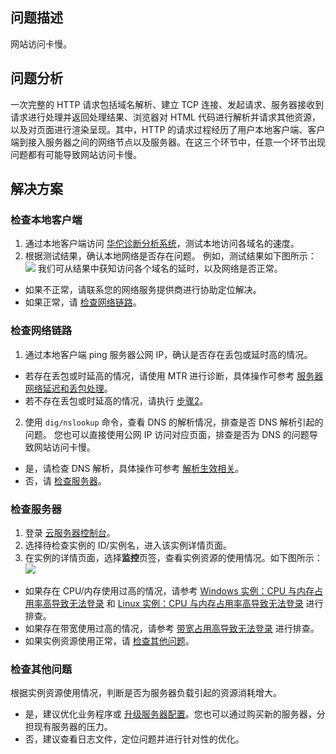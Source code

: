 ## 问题描述

网站访问卡慢。

## 问题分析

一次完整的 HTTP 请求包括域名解析、建立 TCP 连接、发起请求、服务器接收到请求进行处理并返回处理结果、浏览器对 HTML 代码进行解析并请求其他资源，以及对页面进行渲染呈现。其中，HTTP 的请求过程经历了用户本地客户端、客户端到接入服务器之间的网络节点以及服务器。在这三个环节中，任意一个环节出现问题都有可能导致网站访问卡慢。

## 解决方案

### 检查本地客户端
1. 通过本地客户端访问 [华佗诊断分析系统](https://ping.huatuo.qq.com/)，测试本地访问各域名的速度。
2. 根据测试结果，确认本地网络是否存在问题。
例如，测试结果如下图所示：
![](https://main.qcloudimg.com/raw/790d0014297ed58582484c8b742be848.png)
我们可从结果中获知访问各个域名的延时，以及网络是否正常。
 - 如果不正常，请联系您的网络服务提供商进行协助定位解决。
 - 如果正常，请 [检查网络链路](#CheckNetworkLink)。


### 检查网络链路[](id:CheckNetworkLink)

1. 通过本地客户端 ping 服务器公网 IP，确认是否存在丢包或延时高的情况。
 - 若存在丢包或时延高的情况，请使用 MTR 进行诊断，具体操作可参考 [服务器网络延迟和丢包处理](https://cloud.tencent.com/document/product/213/14638)。
 - 若不存在丢包或时延高的情况，请执行 [步骤2](#CheckNetworkLink_step2)。
2. [](id:CheckNetworkLink_step2)使用 `dig/nslookup` 命令，查看 DNS 的解析情况，排查是否 DNS 解析引起的问题。
您也可以直接使用公网 IP 访问对应页面，排查是否为 DNS 的问题导致网站访问卡慢。
 - 是，请检查 DNS 解析，具体操作可参考 [解析生效相关](https://cloud.tencent.com/document/product/302/30597)。
 - 否，请 [检查服务器](#CheckServer)。


### 检查服务器[](id:CheckServer)

1. 登录 [云服务器控制台](https://console.cloud.tencent.com/cvm/index)。
2. 选择待检查实例的 ID/实例名，进入该实例详情页面。
3. 在实例的详情页面，选择**监控**页签，查看实例资源的使用情况。如下图所示：
![](https://main.qcloudimg.com/raw/c36fcea660fcf4d81bdd4cfd6549f137.png)
 - 如果存在 CPU/内存使用过高的情况，请参考 [Windows 实例：CPU 与内存占用率高导致无法登录](https://cloud.tencent.com/document/product/213/10233) 和 [Linux 实例：CPU 与内存占用率高导致无法登录](https://cloud.tencent.com/document/product/213/10310) 进行排查。
 - 如果存在带宽使用过高的情况，请参考 [带宽占用高导致无法登录](https://cloud.tencent.com/document/product/213/10334) 进行排查。 
 - 如果实例资源使用正常，请 [检查其他问题](#CheckOtherProblems)。


### 检查其他问题[](id:CheckOtherProblems)

根据实例资源使用情况，判断是否为服务器负载引起的资源消耗增大。
 - 是，建议优化业务程序或 [升级服务器配置](https://cloud.tencent.com/document/product/213/2178)。您也可以通过购买新的服务器，分担现有服务器的压力。
 - 否，建议查看日志文件，定位问题并进行针对性的优化。


